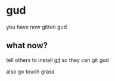 # gud
you have now gitten gud
## what now?
tell others to install [git](https://git-scm.com/) so they can git gud

also go touch grass
